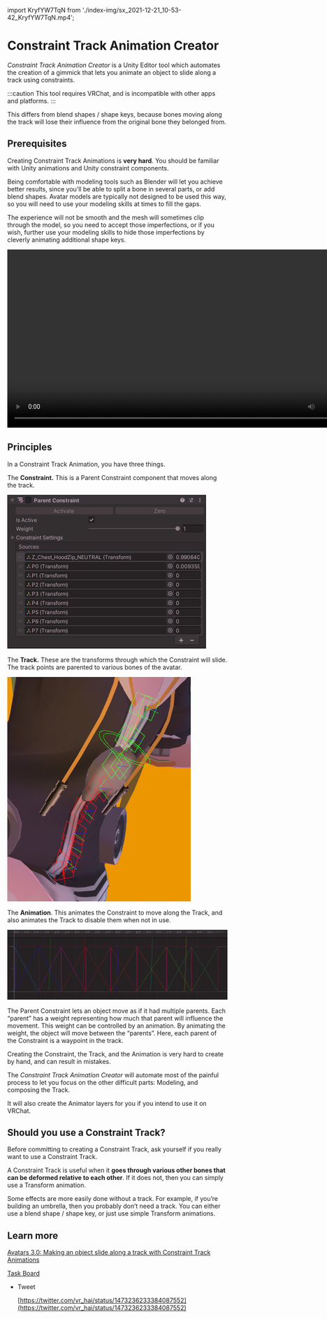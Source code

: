 ﻿import KryfYW7TqN from './index-img/sx_2021-12-21_10-53-42_KryfYW7TqN.mp4';

# Constraint Track Animation Creator

*Constraint Track Animation Creator* is a Unity Editor tool which automates the creation of a gimmick that lets you animate an object to slide along a track using constraints.

:::caution
This tool requires VRChat, and is incompatible with other apps and platforms.
:::

This differs from blend shapes / shape keys, because bones moving along the track will lose their influence from the original bone they belonged from.

## Prerequisites

Creating Constraint Track Animations is **very hard**. You should be familiar with Unity animations and Unity constraint components.

Being comfortable with modeling tools such as Blender will let you achieve better results, since you’ll be able to split a bone in several parts, or add blend shapes. Avatar models are typically not designed to be used this way, so you will need to use your modeling skills at times to fill the gaps.

The experience will not be smooth and the mesh will sometimes clip through the model, so you need to accept those imperfections, or if you wish, further use your modeling skills to hide those imperfections by cleverly animating additional shape keys.

<video controls width="816" autostart="false">
    <source src={KryfYW7TqN}/>
</video>

## Principles

In a Constraint Track Animation, you have three things.

The **Constraint.** This is a Parent Constraint component that moves along the track.

![Untitled](index-img/Untitled.gif)

The **Track.** These are the transforms through which the Constraint will slide. The track points are parented to various bones of the avatar.

![Untitled](index-img/Untitled.png)

The **Animation**. This animates the Constraint to move along the Track, and also animates the Track to disable them when not in use.

![Untitled](index-img/Untitled%201.png)

The Parent Constraint lets an object move as if it had multiple parents. Each “parent” has a weight representing how much that parent will influence the movement. This weight can be controlled by an animation. By animating the weight, the object will move between the “parents”. Here, each parent of the Constraint is a waypoint in the track.

Creating the Constraint, the Track, and the Animation is very hard to create by hand, and can result in mistakes.

The *Constraint Track Animation Creator* will automate most of the painful process to let you focus on the other difficult parts: Modeling, and composing the Track.

It will also create the Animator layers for you if you intend to use it on VRChat.

## Should you use a Constraint Track?

Before committing to creating a Constraint Track, ask yourself if you really want to use a Constraint Track.

A Constraint Track is useful when it **goes through various other bones that can be deformed relative to each other**. If it does not, then you can simply use a Transform animation.

Some effects are more easily done without a track. For example, if you’re building an umbrella, then you probably don’t need a track. You can either use a blend shape / shape key, or just use simple Transform animations.

## Learn more

[Avatars 3.0: Making an object slide along a track with Constraint Track Animations](https://www.notion.so/Avatars-3-0-Making-an-object-slide-along-a-track-with-Constraint-Track-Animations-d0f6e217cc284b199341d02e0a25093f?pvs=21)

[Task Board](https://www.notion.so/5440f1b8ea774c959f5faf3dd4c0a3d2?pvs=21)

- Tweet

  [https://twitter.com/vr_hai/status/1473236233384087552](https://twitter.com/vr_hai/status/1473236233384087552)